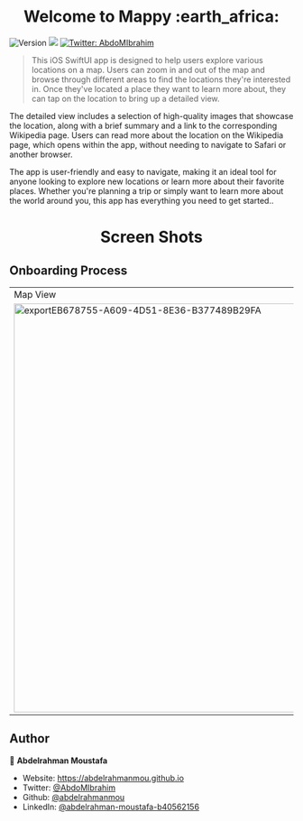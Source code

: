 <h1 align="center">Welcome to Mappy :earth_africa:	</h1>
<p>
  <img alt="Version" src="https://img.shields.io/badge/version-1.0-blue.svg?cacheSeconds=2592000" />
  <img src="https://img.shields.io/github/languages/top/abdelrahmanmou/Mappy" />
  <a href="https://img.shields.io/twitter/follow/AbdoMIbrahim?style=social" target="_blank">
    <img alt="Twitter: AbdoMIbrahim" src="https://img.shields.io/twitter/follow/AbdoMIbrahim.svg?style=social" />
  </a>
</p>

> This iOS SwiftUI app is designed to help users explore various locations on a map. Users can zoom in and out of the map and browse through different areas to find the locations they're interested in. Once they've located a place they want to learn more about, they can tap on the location to bring up a detailed view.

The detailed view includes a selection of high-quality images that showcase the location, along with a brief summary and a link to the corresponding Wikipedia page. Users can read more about the location on the Wikipedia page, which opens within the app, without needing to navigate to Safari or another browser.

The app is user-friendly and easy to navigate, making it an ideal tool for anyone looking to explore new locations or learn more about their favorite places. Whether you're planning a trip or simply want to learn more about the world around you, this app has everything you need to get started..

<h1 align="center"> Screen Shots</h1> 

<h2 align="left">Onboarding Process</h2>

<table>
  <tr>
     <td>Map View</td>
     <td>List View</td>
     <td>Details View</td>
  </tr>
  <tr>
    <td><img width="725" alt="exportEB678755-A609-4D51-8E36-B377489B29FA" src="https://user-images.githubusercontent.com/26511503/224576765-69aad980-680b-4eb0-9438-9cc2bdcf3e73.png"></td>
    <td><img width="725" alt="export0687058F-0B0F-4769-A314-F24AA7199032" src="https://user-images.githubusercontent.com/26511503/224576814-810a9767-e400-4684-93f7-ea3fd7eb16d7.png"></td>
    <td><img width="725" alt="exportD9974808-91BA-4CBA-B1B8-70A5AF992E43" src="https://user-images.githubusercontent.com/26511503/224576851-7a0e7b2a-c821-460c-ae54-4cdf6de4eb73.png"></td>
  </tr>
 </table>



## Author

👤 **Abdelrahman Moustafa**

* Website: https://abdelrahmanmou.github.io
* Twitter: [@AbdoMIbrahim](https://twitter.com/AbdoMIbrahim)
* Github: [@abdelrahmanmou](https://github.com/abdelrahmanmou)
* LinkedIn: [@abdelrahman-moustafa-b40562156](https://linkedin.com/in/abdelrahman-moustafa-b40562156)


